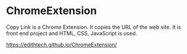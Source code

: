 # ChromeExtension


Copy Link is a Chrome Extension.
It copies the URL of the web site.
It is front end project and HTML, CSS, JavaScript is used.

https://edithtech.github.io/ChromeExtension/
